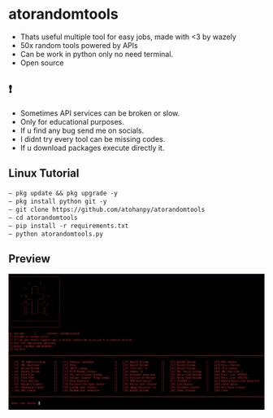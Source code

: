 # **atorandomtools**
- Thats useful multiple tool for easy jobs, made with <3 by wazely
- 50x random tools powered by APIs
- Can be work in python only no need terminal.
- Open source

## **❗️**
- Sometimes API services can be broken or slow.
- Only for educational purposes.
- If u find any bug send me on socials.
- I didnt try every tool can be missing codes.
- If u download packages execute directly it.

## **Linux Tutorial**
```
— pkg update && pkg upgrade -y
— pkg install python git -y
— git clone https://github.com/atohanpy/atorandomtools
— cd atorandomtools
— pip install -r requirements.txt
— python atorandomtools.py
```

## **Preview**
![Preview](preview.jpg)
